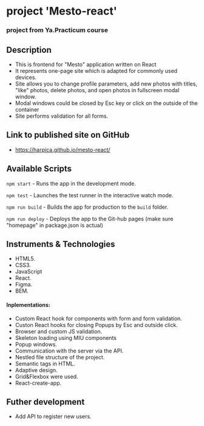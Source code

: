 # project 'Mesto-react'

### project from Ya.Practicum course

## Description

- This is frontend for "Mesto" application written on React
- It represents one-page site which is adapted for commonly used devices.
- Site allows you to change profile parameters, add new photos with titles, "like" photos, delete photos, and open photos in fullscreen modal window.
- Modal windows could be closed by Esc key or click on the outside of the container
- Site performs validation for all forms.

## Link to published site on GitHub

- https://harpica.github.io/mesto-react/

## Available Scripts

`npm start` - Runs the app in the development mode.

`npm test` - Launches the test runner in the interactive watch mode.

`npm run build` - Builds the app for production to the `build` folder.

`npm run deploy` - Deploys the app to the Git-hub pages (make sure "homepage" in package.json is actual)

## Instruments & Technologies

- HTML5.
- CSS3.
- JavaScript
- React.
- Figma.
- BEM.

#### Inplementations:

- Custom React hook for components with form and form validation.
- Custon React hooks for closing Popups by Esc and outside click.
- Browser and custom JS validation.
- Skeleton loading using MIU components
- Popup windows.
- Communication with the server via the API.
- Nestled file structure of the project.
- Semantic tags in HTML.
- Adaptive design.
- Grid&Flexbox were used.
- React-create-app.

## Futher development

- Add API to register new users.
